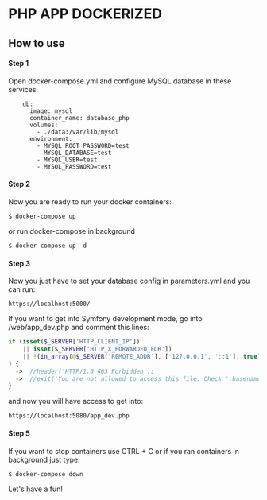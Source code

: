 # PHP APP DOCKERIZED

## How to use

<h4>Step 1</h4>
Open docker-compose.yml and configure MySQL database in these services:
 
 ````
     db:
       image: mysql
       container_name: database_php
       volumes:
         - ./data:/var/lib/mysql
       environment:
         - MYSQL_ROOT_PASSWORD=test
         - MYSQL_DATABASE=test
         - MYSQL_USER=test
         - MYSQL_PASSWORD=test
 ````

<h4>Step 2</h4>

Now you are ready to run your docker containers:

````
$ docker-compose up

````
or run docker-compose in background
````
$ docker-compose up -d
````
<h4>Step 3</h4>
Now you just have to set your database config in parameters.yml and you can run:

````
https://localhost:5000/

````

If you want to get into Symfony development mode, go into /web/app_dev.php and comment this lines:

```php
if (isset($_SERVER['HTTP_CLIENT_IP'])
    || isset($_SERVER['HTTP_X_FORWARDED_FOR'])
    || !(in_array(@$_SERVER['REMOTE_ADDR'], ['127.0.0.1', '::1'], true) || PHP_SAPI === 'cli-server')
) {
  ->  //header('HTTP/1.0 403 Forbidden');
  ->  //exit('You are not allowed to access this file. Check '.basename(__FILE__).' for more information.');
}

```

and now you will have access to get into:
````
https://localhost:5080/app_dev.php
````

<h4>Step 5</h4>

If you want to stop containers use CTRL + C or if you ran containers in background just type:

````
$ docker-compose down
````

Let's have a fun!
